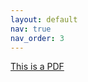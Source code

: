 ```yaml
---
layout: default
nav: true
nav_order: 3
---
```

<a href="../assets/pdf/example_pdf.pdf" title="View PDF">This is a PDF</a>
<!-- <a href="{{ example_pdf.pdf | prepend: 'assets/pdf/' | relative_url}}" target="_blank"></a> -->

<div style="display:none">
---
layout: cv
permalink: /cv/
title: CV
nav: true
nav_order: 5
cv_pdf: example_pdf.pdf
description: This is a description of the page. You can modify it in '_pages/cv.md'. You can also change or remove the top pdf download button.
toc:
  sidebar: left
---
</div>
